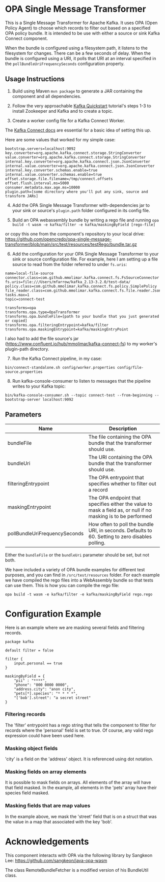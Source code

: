 # OPA Single Message Transformer

This is a Single Message Transformer for Apache Kafka.
It uses OPA (Open Policy Agent) to choose which records to filter out based on a specified OPA policy bundle.
It is intended to be use with either a source or sink Kafka Connect component.

When the bundle is configured using a filesystem path, it listens to the filesystem for changes.  There can be a few seconds of delay.
When the bundle is configured using a URI, it polls that URI at an interval specified in the `pollBundleUriFrequencySeconds` configuration property.

## Usage Instructions

1. Build using Maven `mvn package` to generate a JAR containing the component and all dependencies.

2. Follow the very approachable [Kafka Quickstart](https://kafka.apache.org/quickstart) tutorial's steps 1-3 to install Zookeeper and Kafka and to create a topic.  

3. Create a worker config file for a Kafka Connect Worker.

The [Kafka Connect docs](https://docs.confluent.io/home/connect/self-managed/userguide.html) are essential for a basic idea of setting this up.

Here are some values that worked for my simple case:
```
bootstrap.servers=localhost:9092
key.converter=org.apache.kafka.connect.storage.StringConverter
value.converter=org.apache.kafka.connect.storage.StringConverter
internal.key.converter=org.apache.kafka.connect.json.JsonConverter
internal.value.converter=org.apache.kafka.connect.json.JsonConverter
internal.key.converter.schemas.enable=true
internal.value.converter.schemas.enable=true
offset.storage.file.filename=/tmp/connect.offsets
offset.flush.interval.ms=5000
consumer.metadata.max.age.ms=10000
plugin.path=[some directory where you'll put any sink, source and transform JARs]
```

4. Add the OPA Single Message Transformer with-dependencies jar to your sink or source's `plugin.path` folder configured in its config file.


5. Build an OPA webassembly bundle by writing a rego file and running ```opa build -t wasm -e kafka/filter -e kafka/maskingByField [rego-file] ``` 

or copy this one from the component's repository to your local drive:
https://github.com/opencredo/opa-single-message-transformer/blob/main/src/test/resources/testRego/bundle.tar.gz


6. Add the configuration for your OPA Single Message Transformer to your sink or source configuration file.  For example, here I am setting up a file source to read from the folder referred to under `fs.uris`:

```
name=local-file-source
connector.class=com.github.mmolimar.kafka.connect.fs.FsSourceConnector
fs.uris=file:///Users/mfarrow/kafka_2.13-3.2.0/test-data/
policy.class=com.github.mmolimar.kafka.connect.fs.policy.SimplePolicy
file_reader.class=com.github.mmolimar.kafka.connect.fs.file.reader.JsonFileReader
tasks.max=1
topic=connect-test

transforms=opa
transforms.opa.type=OpaTransformer
transforms.opa.bundleFile=[path to your bundle that you just generated or copied]
transforms.opa.filteringEntrypoint=kafka/filter
transforms.opa.maskingEntrypoint=kafka/maskingEntryPoint
```

I also had to add the file source's jar (https://www.confluent.io/hub/mmolimar/kafka-connect-fs) to my worker's plugin-path directory.


7. Run the Kafka Connect pipeline, in my case:
```
bin/connect-standalone.sh config/worker.properties config/file-source.properties
```


8. Run kafka-console-consumer to listen to messages that the pipeline writes to your Kafka topic: 
```
bin/kafka-console-consumer.sh --topic connect-test --from-beginning --bootstrap-server localhost:9092
```

## Parameters

| Name                          | Description                                                                                                   |
|-------------------------------|---------------------------------------------------------------------------------------------------------------|
| bundleFile                    | The file containing the OPA bundle that the transformer should use.                                           |
| bundleUri                     | The URI containing the OPA bundle that the transformer should use.                                            |
| filteringEntrypoint           | The OPA entrypoint that specifies whether to filter out a record                                              |
| maskingEntrypoint             | The OPA endpoint that specifies either the value to mask a field as, or null if no masking is to be performed |
| pollBundleUriFrequencySeconds | How often to poll the bundle URI, in seconds. Defaults to 60. Setting to zero disables polling.               |

Either the `bundleFile` or the `bundleUri` parameter should be set, but not both.

We have included a variety of OPA bundle examples for different test purposes, and you can find in `/src/test/resources` folder.
For each example we have compiled the rego files into a WebAssembly bundle so that tests can use them. This is how you can compile the rego file:
```
opa build -t wasm -e kafka/filter -e kafka/maskingByField rego.rego
```

# Configuration Example 

Here is an example where we are masking several fields and filtering records.

```
package kafka

default filter = false

filter {
    input.personal == true
}

maskingByField = {
    "pii" : "****",
    "phone": "000 0000 0000",
    "address.city": "anon city",
    "pets[*].species": "* * * *",
    "['bob'].street": "a secret street"
}
```

### Filtering records
The 'filter' entrypoint has a rego string that tells the component to filter for records where the 'personal' field is set to true.
Of course, any valid rego expression could have been used here. 

### Masking object fields
'city' is a field on the 'address' object.  It is referenced using dot notation.

### Masking fields on array elements
It is possible to mask fields on arrays.
All elements of the array will have that field masked.
In the example, all elements in the 'pets' array have their species field masked.

### Masking fields that are map values
In the example above, we mask the 'street' field that is on a struct that was the value in a map that associated with the key 'bob'.

# Acknowledgements
This component interacts with OPA via the following library by Sangkeon Lee:
https://github.com/sangkeon/java-opa-wasm

The class RemoteBundleFetcher is a modified version of his BundleUtil class.
